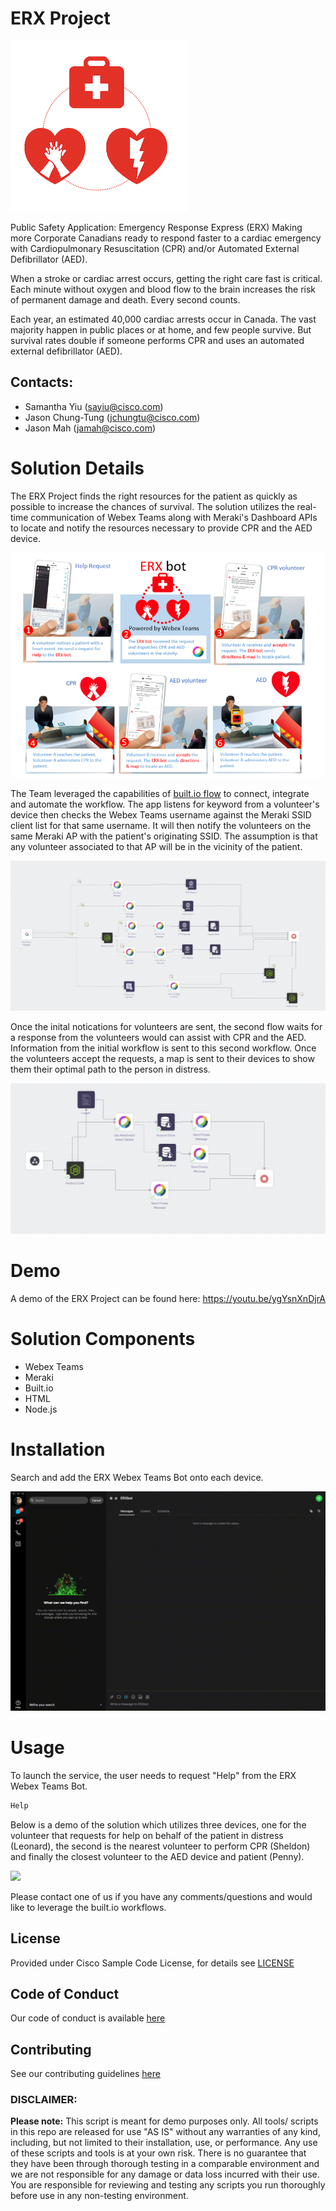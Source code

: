 # ERX Project

![](Documents/03_41_19_small.jpg)

Public Safety Application: Emergency Response Express (ERX)
Making more Corporate Canadians ready to respond faster to a cardiac emergency with Cardiopulmonary Resuscitation (CPR) and/or Automated External Defibrillator (AED).

When a stroke or cardiac arrest occurs, getting the right care fast is critical. Each minute without oxygen and blood flow to the brain increases the risk of permanent damage and death.  Every second counts.

Each year, an estimated 40,000 cardiac arrests occur in Canada. The vast majority happen in public places or at home, and few people survive. But survival rates double if someone performs CPR and uses an automated external defibrillator (AED).

## Contacts:
* Samantha Yiu (sayiu@cisco.com)
* Jason Chung-Tung (jchungtu@cisco.com)
* Jason Mah (jamah@cisco.com)

# Solution Details

The ERX Project finds the right resources for the patient as quickly as possible to increase the chances of survival.  The solution utilizes the real-time communication of Webex Teams along with Meraki's Dashboard APIs to locate and notify the resources necessary to provide CPR and the AED device.

![](Documents/878_6271.5.png)

The Team leveraged the capabilities of [built.io flow](https://www.built.io/)  to connect, integrate and automate the workflow.  The app listens for keyword from a volunteer's device then checks the Webex Teams username against the Meraki SSID client list for that same username.  It will then notify the volunteers on the same Meraki AP with the patient's originating SSID.  The assumption is that any volunteer associated to that AP will be in the vicinity of the patient.

![](Documents/03_58_57.jpg)

Once the inital notications for volunteers are sent, the second flow waits for a response from the volunteers would can assist with CPR and the AED.  Information from the initial workflow is sent to this second workflow.  Once the volunteers accept the requests, a map is sent to their devices to show them their optimal path to the person in distress.

![](Documents/03_59_37.jpg)

# Demo
A demo of the ERX Project can be found here: https://youtu.be/ygYsnXnDjrA

# Solution Components
* Webex Teams
* Meraki
* Built.io
* HTML
* Node.js


# Installation

Search and add the ERX Webex Teams Bot onto each device.  

![](Documents/install.gif)

# Usage

To launch the service, the user needs to request "Help" from the ERX Webex Teams Bot.

```bash
Help
```

Below is a demo of the solution which utilizes three devices, one for the volunteer that requests for help on behalf of the patient in distress (Leonard), the second is the nearest volunteer to perform CPR (Sheldon) and finally the closest volunteer to the AED device and patient (Penny).


![](Documents/BotDemo.gif)


Please contact one of us if you have any comments/questions and would like to leverage the built.io workflows.

## License

Provided under Cisco Sample Code License, for details see [LICENSE](./LICENSE)

## Code of Conduct

Our code of conduct is available [here](./CODE_OF_CONDUCT.md)

## Contributing

See our contributing guidelines [here](./CONTRIBUTING.md)

### DISCLAIMER:
<b>Please note:</b> This script is meant for demo purposes only. All tools/ scripts in this repo are released for use "AS IS" without any warranties of any kind, including, but not limited to their installation, use, or performance. Any use of these scripts and tools is at your own risk. There is no guarantee that they have been through thorough testing in a comparable environment and we are not responsible for any damage or data loss incurred with their use.
You are responsible for reviewing and testing any scripts you run thoroughly before use in any non-testing environment.
